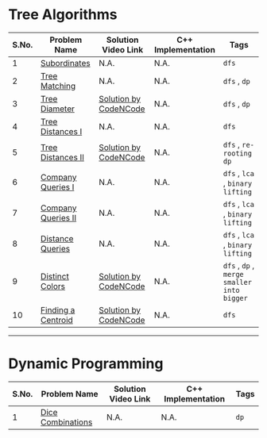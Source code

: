 # Tree Algorithms

| S.No. | Problem Name | Solution Video Link | C++ Implementation | Tags |
| ---   | ---          | ---  | --- | --- |
| 1     | [Subordinates](https://cses.fi/problemset/task/1674) | N.A. | N.A. | `dfs` |
| 2     | [Tree Matching](https://cses.fi/problemset/task/1130) | N.A. | N.A. | `dfs` , `dp` |
| 3     | [Tree Diameter](https://cses.fi/problemset/task/1131) | [Solution by CodeNCode](https://www.youtube.com/watch?v=l6aA9a_x3gE) | N.A. | `dfs` , `dp` |
| 4     | [Tree Distances I](https://cses.fi/problemset/task/1132) | N.A. | N.A. | `dfs` |
| 5     | [Tree Distances II](https://cses.fi/problemset/task/1133) | [Solution by CodeNCode](https://www.youtube.com/watch?v=lWCZOjUOjRc) | N.A. | `dfs` , `re-rooting dp` |
| 6     | [Company Queries I](https://cses.fi/problemset/task/1687) | N.A. | N.A. | `dfs` , `lca` , `binary lifting` |
| 7     | [Company Queries II](https://cses.fi/problemset/task/1688) | N.A. | N.A. | `dfs` , `lca` , `binary lifting` |
| 8     | [Distance Queries](https://cses.fi/problemset/task/1133) | N.A. | N.A. | `dfs` , `lca` , `binary lifting` |
| 9     | [Distinct Colors](https://cses.fi/problemset/task/1139) | [Solution by CodeNCode](https://www.youtube.com/watch?v=VcXWYo7V9KA) | N.A. | `dfs` , `dp` , `merge smaller into bigger` |
| 10    | [Finding a Centroid](https://cses.fi/problemset/task/2079) | [Solution by CodeNCode](https://www.youtube.com/watch?v=0DJwKePjweQ) | N.A. | `dfs` |


---

# Dynamic Programming
| S.No. | Problem Name | Solution Video Link | C++ Implementation | Tags |
| ---   | ---          | ---  | --- | --- |
| 1     | [Dice Combinations](https://cses.fi/problemset/task/1633) | N.A. | N.A. | `dp` |
